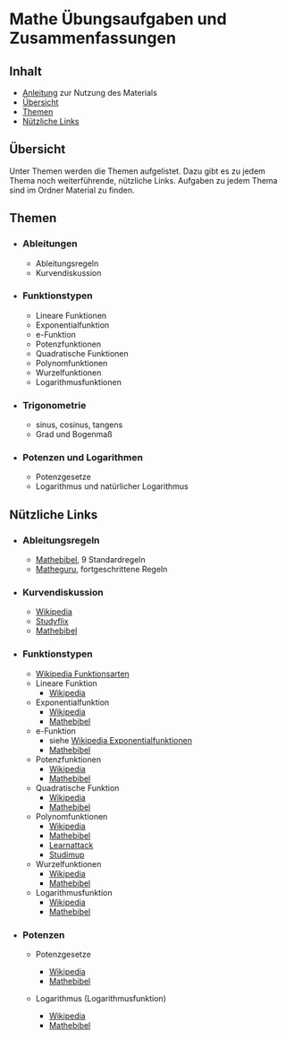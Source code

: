 # Mathe Übungsaufgaben und Zusammenfassungen
## Inhalt
* [Anleitung](ANLEITUNG.md) zur Nutzung des Materials
* [Übersicht](#übersicht)
* [Themen](#themen)
* [Nützliche Links](#nützliche-links)

## Übersicht
Unter Themen werden die Themen aufgelistet. Dazu gibt es zu jedem Thema noch weiterführende, nützliche Links.
Aufgaben zu jedem Thema sind im Ordner Material zu finden.

## Themen
*  ### __Ableitungen__
    * Ableitungsregeln
    * Kurvendiskussion

* ### __Funktionstypen__
    * Lineare Funktionen
    * Exponentialfunktion
    * e-Funktion
    * Potenzfunktionen
    * Quadratische Funktionen
    * Polynomfunktionen
    * Wurzelfunktionen
    * Logarithmusfunktionen

* ### __Trigonometrie__
    * sinus, cosinus, tangens
    * Grad und Bogenmaß

* ### __Potenzen und Logarithmen__
    * Potenzgesetze
    * Logarithmus und natürlicher Logarithmus

## Nützliche Links
* ### __Ableitungsregeln__
    * [Mathebibel](https://www.mathebibel.de/ableitungsregeln#potenzregel), 9 Standardregeln
    * [Matheguru](https://matheguru.com/differentialrechnung/ableitungsregeln.html), fortgeschrittene Regeln

* ### __Kurvendiskussion__
    * [Wikipedia](https://de.wikipedia.org/wiki/Kurvendiskussion)
    * [Studyflix](https://studyflix.de/mathematik/kurvendiskussion-3076)
    * [Mathebibel](https://www.mathebibel.de/kurvendiskussion)

* ### __Funktionstypen__
    * [Wikipedia Funktionsarten](https://de.wikipedia.org/wiki/Funktion_(Mathematik)#Spezielle_Funktionen)
    * Lineare Funktion
        * [Wikipedia](https://de.wikipedia.org/wiki/Lineare_Funktion)
    * Exponentialfunktion
        * [Wikipedia](https://de.wikipedia.org/wiki/Exponentialfunktion)
        * [Mathebibel](https://www.mathebibel.de/exponentialfunktionen)
    * e-Funktion
        * siehe [Wikipedia Exponentialfunktionen](https://de.wikipedia.org/wiki/Exponentialfunktion)
        * [Mathebibel](https://www.mathebibel.de/e-funktion)
    * Potenzfunktionen
        * [Wikipedia](https://de.wikipedia.org/wiki/Potenzfunktion)
        * [Mathebibel](https://www.mathebibel.de/potenzfunktionen)
    * Quadratische Funktion
        * [Wikipedia](https://de.wikipedia.org/wiki/Quadratische_Funktion)
        * [Mathebibel](https://www.mathebibel.de/quadratische-funktionen)
    * Polynomfunktionen
        * [Wikipedia](https://de.wikipedia.org/wiki/Polynomfunktion)
        * [Mathebibel](https://www.mathebibel.de/polynom)
        * [Learnattack](https://learnattack.de/mathematik/polynomfunktionen)
        * [Studimup](https://www.studimup.de/abitur/analysis/polynomfunktion/)
    * Wurzelfunktionen
        * [Wikipedia](https://de.wikipedia.org/wiki/Wurzelfunktion)
        * [Mathebibel](https://www.mathebibel.de/wurzelfunktionen)
    * Logarithmusfunktion
        * [Wikipedia](https://de.wikipedia.org/wiki/Logarithmus)
        * [Mathebibel](https://www.mathebibel.de/logarithmusfunktionen)

* ### __Potenzen__
    * Potenzgesetze
        * [Wikipedia](https://de.wikipedia.org/wiki/Potenz_(Mathematik)#Potenzgesetze)
        * [Mathebibel](https://www.mathebibel.de/potenzgesetze)
    
    * Logarithmus (Logarithmusfunktion)
        * [Wikipedia](https://de.wikipedia.org/wiki/Logarithmus)
        * [Mathebibel](https://www.mathebibel.de/logarithmusfunktionen)
